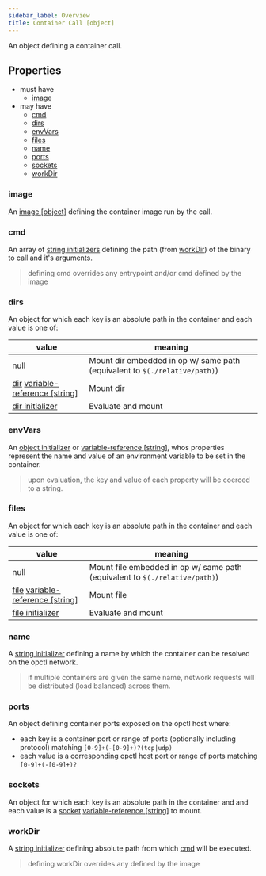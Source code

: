 ```yaml
---
sidebar_label: Overview
title: Container Call [object]
---
```


An object defining a container call.

## Properties
- must have
  - [image](#image)
- may have
  - [cmd](#cmd)
  - [dirs](#dirs)
  - [envVars](#envvars)
  - [files](#files)
  - [name](#name)
  - [ports](#ports)
  - [sockets](#sockets)
  - [workDir](#workdir)

### image
An [image [object]](image.md) defining the container image run by the call.

### cmd
An array of [string initializers](../../../../types/string.md#initialization) defining the path (from [workDir](#workdir)) of the binary to call and it's arguments.

> defining cmd overrides any entrypoint and/or cmd defined by the image

### dirs
An object for which each key is an absolute path in the container and each value is one of:

|value|meaning|
|--|--|
|null|Mount dir embedded in op w/ same path (equivalent to `$(./relative/path)`)|
|[dir](../../../../types/dir.md) [variable-reference [string]](../../variable-reference.md)|Mount dir|
|[dir initializer](../../../../types/dir.md#initialization)|Evaluate and mount|

### envVars
An [object initializer](../../../../types/object.md#initialization) or [variable-reference [string]](../../variable-reference.md), whos properties represent the name and value of an environment variable to be set in the container.

> upon evaluation, the key and value of each property will be coerced to a string.

### files
An object for which each key is an absolute path in the container and each value is one of:

|value|meaning|
|--|--|
|null|Mount file embedded in op w/ same path (equivalent to `$(./relative/path)`)|
|[file](../../../../types/file.md) [variable-reference [string]](../../variable-reference.md)|Mount file|
|[file initializer](../../../../types/file.md#initialization)|Evaluate and mount|

### name
A [string initializer](../../../../types/string.md#initialization) defining a name by which the container can be resolved on the opctl network.

> if multiple containers are given the same name, network requests will be distributed (load balanced) across them. 

### ports
An object defining container ports exposed on the opctl host where:
- each key is a container port or range of ports (optionally including protocol) matching `[0-9]+(-[0-9]+)?(tcp|udp)`
- each value is a corresponding opctl host port or range of ports matching `[0-9]+(-[0-9]+)?`

### sockets
An object for which each key is an absolute path in the container and and each value is a [socket](../../../../types/socket.md) [variable-reference [string]](../../variable-reference.md) to mount. 

### workDir
A [string initializer](../../../../types/string.md#initialization) defining absolute path from which [cmd](#cmd) will be executed.

> defining workDir overrides any defined by the image